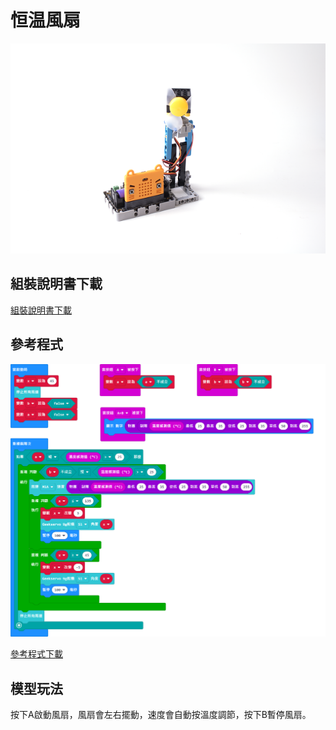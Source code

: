 # 恒温風扇

![](../images/fan.png)

## 組裝說明書下載

[組裝說明書下載](www.google.com)

## 參考程式

![](../images/fan_code.png)

[參考程式下載](https://makecode.microbit.org/_aJ1U9eDVcY9r)

## 模型玩法

按下A啟動風扇，風扇會左右擺動，速度會自動按溫度調節，按下B暫停風扇。